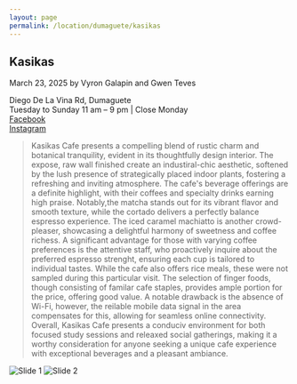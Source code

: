 ```yaml
---
layout: page
permalink: /location/dumaguete/kasikas
---
```


<div id="Location" style="display:none;" class="Dumaguete"></div>
<div class="container">     
  <article class="blog-post">
    <h2 class="display-5 link-body-emphasis mb-1">Kasikas</h2>
    <p class="blog-post-meta">
      March 23, 2025 by <!-- <a href="#"> --> Vyron Galapin and Gwen Teves <!--</a>-->
      <div class="business-info">
        <div class="info-item">
            <i class="fas fa-map-marker-alt"></i>
            <span>Diego De La Vina Rd, Dumaguete</span>
        </div>
        <div class="info-item">
            <i class="far fa-clock"></i>
            <span>Tuesday to Sunday 11 am – 9 pm | Close Monday</span>
        </div>
        <div class="info-item">
            <i class="fab fa-facebook"></i>
            <a href="https://www.facebook.com/kasikas.dgt" target="_blank">Facebook</a>
        </div>
        <div class="info-item">
            <i class="fab  fa-instagram"></i>
            <a href="https://www.instagram.com/kasikas.phil?utm_source=ig_web_button_share_sheet&igsh=ZDNlZDc0MzIxNw==" target="_blank">Instagram</a>
        </div>
      </div>
    </p>
    <div class="row"> 
      <div class="col-md-9"> 
        <blockquote class="blockquote">
          <p>Kasikas Cafe presents a compelling blend of rustic charm and botanical tranquility, evident in its thoughtfully design interior. The expose, raw wall finished create an industiral-chic aesthetic, softened by the lush presence of strategically placed indoor plants, fostering a refreshing and inviting atmosphere. The cafe's beverage offerings are a definite highlight, with their coffees and specialty drinks earning high praise. Notably,the matcha stands out for its vibrant flavor and smooth texture, while the cortado delivers a perfectly balance espresso experience. The iced caramel machiatto is another crowd-pleaser, showcasing a delightful harmony of sweetness and coffee richess. A significant advantage for those with varying coffee preferences is the attentive staff, who proactively inquire about the preferred espresso strenght, ensuring each cup is tailored to individual tastes. While the cafe also offers rice meals, these were not sampled during this particular visit. The selection of finger foods, though consisting of familar cafe staples, provides ample portion for the price, offering good value. A notable drawback is the absence of Wi-Fi, however, the reilable mobile data signal in the area compensates for this, allowing for seamless online connectivity. Overall, Kasikas Cafe presents a conduciv environment for both focused study sessions and releaxed social gatherings, making it a worthy consideration for anyone seeking a unique cafe experience with exceptional beverages and a pleasant ambiance. </p>
        </blockquote>
      </div>     
      <div class="col-md-3">
        <div class="slideshow-container">
            <div class="slides">
                <img src="{{ site.baseurl }}/images/kasikas/kasikas_1.jpg" alt="Slide 1">
                <img src="{{ site.baseurl }}/images/kasikas/kasikas_2.jpg" alt="Slide 2">
            </div>
        </div>
      </div>
    </div>
    <!-- <div>
      <a href="https://maps.app.goo.gl/3AFLywg59a6m7VxH7" target="_blank">
        <div id="map-tile">
            <iframe src="https://www.google.com/maps/embed?pb=!1m18!1m12!1m3!1d31498.381159977675!2d123.28803007635597!3d9.306872929322981!2m3!1f0!2f0!3f0!3m2!1i1024!2i768!4f13.1!3m3!1m2!1s0x33ab6f6b71cb06e9%3A0xbffa3a21edd25020!2sKapeng%20Lokal%20Dgt!5e0!3m2!1sen!2sph!4v1740294951341!5m2!1sen!2sph" width="600" height="450" style="border:0;" allowfullscreen="" loading="lazy" referrerpolicy="no-referrer-when-downgrade"></iframe>
        </div>
        </a>
    </div> -->
  </article>
  <script src="{{ site.baseurl }}/assets/js/slideshow.js">
</div>
